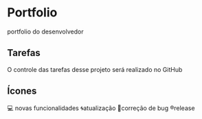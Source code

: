 # Portfolio
portfolio do desenvolvedor 

## Tarefas
O controle das tarefas desse projeto será realizado no GitHub

## Ícones
:computer: novas funcionalidades :cyclone:atualização :bug:correção de bug :registered:release
